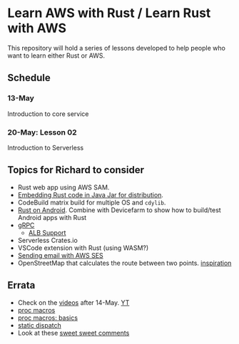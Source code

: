 # Learn AWS with Rust / Learn Rust with AWS

This repository will hold a series of lessons developed to help people who want to learn either Rust or AWS.

## Schedule

### 13-May

Introduction to core service

### 20-May: Lesson 02

Introduction to Serverless


## Topics for Richard to consider

- Rust web app using AWS SAM.
- [Embedding Rust code in Java Jar for distribution](https://www.fluvio.io/blog/2021/05/java-client/).
- CodeBuild matrix build for multiple OS and `cdylib`.
- [Rust on Android](https://blog.svgames.pl/article/running-rust-on-android). Combine with Devicefarm to show how to build/test Android apps with Rust
- [gRPC](https://romankudryashov.com/blog/2021/04/grpc-rust/)
  - [ALB Support](https://aws.amazon.com/blogs/aws/new-application-load-balancer-support-for-end-to-end-http-2-and-grpc/)
- Serverless Crates.io
- VSCode extension with Rust (using WASM?)
- [Sending email with AWS SES](https://kerkour.com/blog/rust-send-email/)
- OpenStreetMap that calculates the route between two points. [inspiration](https://blogg.bekk.no/building-an-openstreetmap-app-in-rust-part-i-2adf72c75229)

## Errata

- Check on the [videos](https://events.linuxfoundation.org/cloud-native-rust-day/) after 14-May. [YT](https://www.youtube.com/c/cloudnativefdn/playlists)
- [proc macros](https://blog.turbo.fish/proc-macro-simple-derive/)
- [proc macros: basics](https://blog.turbo.fish/proc-macro-basics/)
- [static dispatch](https://www.youtube.com/watch?v=tM2r9HD4ivQ)
- Look at these [sweet sweet comments](https://github.com/tokio-rs/mini-redis/blob/master/src/server.rs)